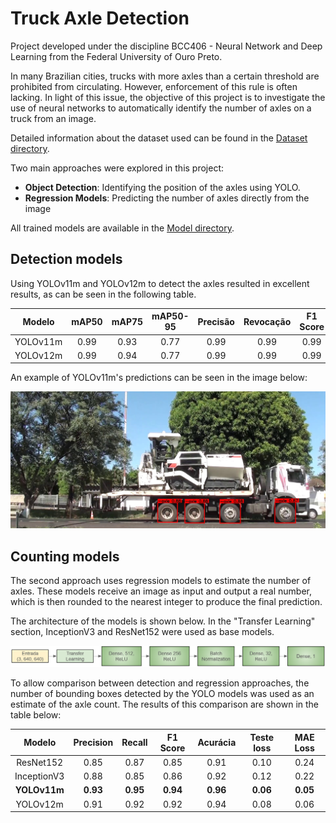 # Truck Axle Detection

Project developed under the discipline BCC406 - Neural Network and Deep Learning from the Federal University of Ouro Preto.

In many Brazilian cities, trucks with more axles than a certain threshold are prohibited from circulating. However, enforcement of this rule is often lacking. In light of this issue, the objective of this project is to investigate the use of neural networks to automatically identify the number of axles on a truck from an image.

Detailed information about the dataset used can be found in the [Dataset directory](./Dataset/).

Two main approaches were explored in this project:

* **Object Detection**: Identifying the position of the axles using YOLO.
* **Regression Models**: Predicting the number of axles directly from the image

All trained models are available in the [Model directory](./Model/).

## Detection models
Using YOLOv11m and YOLOv12m to detect the axles resulted in excellent results, as can be seen in the following table. 

| Modelo    | mAP50 | mAP75 | mAP50-95 | Precisão | Revocação | F1 Score |
|:---------:|:-----:|:-----:|:---------:|:---------:|:----------:|:--------:|
| YOLOv11m  | 0.99  | 0.93  | 0.77      | 0.99      | 0.99       | 0.99     |
| YOLOv12m  | 0.99  | 0.94  | 0.77      | 0.99      | 0.99       | 0.99     |

An example of YOLOv11m's predictions can be seen in the image below:

![Imagem](Relatorio/Images/yolo_outputs/yolo_output_20170418095402_color-[ROI-1]-94(1).jpg)

## Counting models
The second approach uses regression models to estimate the number of axles. These models receive an image as input and output a real number, which is then rounded to the nearest integer to produce the final prediction.

The architecture of the models is shown below. In the "Transfer Learning" section, InceptionV3 and ResNet152 were used as base models.

![Models](Relatorio/Images/modelo.png)

To allow comparison between detection and regression approaches, the number of bounding boxes detected by the YOLO models was used as an estimate of the axle count. The results of this comparison are shown in the table below:


| Modelo       | Precision | Recall | F1 Score | Acurácia | Teste loss | MAE Loss |
|:------------:|:---------:|:------:|:--------:|:--------:|:-----------:|:---------:|
| ResNet152    | 0.85      | 0.87   | 0.85     | 0.91     | 0.10        | 0.24      |
| InceptionV3  | 0.88      | 0.85   | 0.86     | 0.92     | 0.12        | 0.22      |
| **YOLOv11m** | **0.93**  |**0.95**|**0.94**  | **0.96** | **0.06**    | **0.05**  |
| YOLOv12m     | 0.91      | 0.92   | 0.92     | 0.94     | 0.08        | 0.06      |

